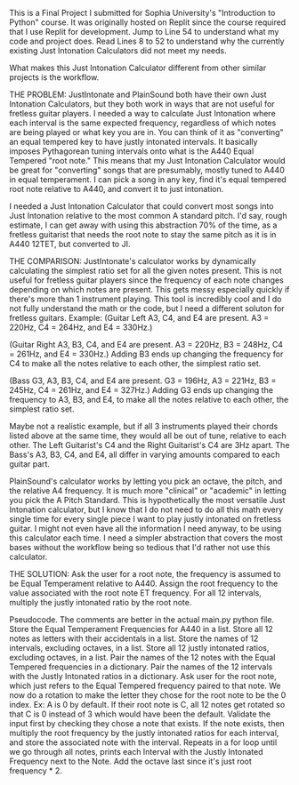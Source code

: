 This is a Final Project I submitted for Sophia University's "Introduction to Python" course.
It was originally hosted on Replit since the course required that I use Replit for development.
Jump to Line 54 to understand what my code and project does.
Read Lines 8 to 52 to understand why the currently existing Just Intonation Calculators did not meet my needs.

What makes this Just Intonation Calculator different from other similar projects is the workflow.

THE PROBLEM:
JustIntonate and PlainSound both have their own Just Intonation Calculators,
but they both work in ways that are not useful for fretless guitar players.
I needed a way to calculate Just Intonation where each interval is the same expected frequency,
regardless of which notes are being played or what key you are in.
You can think of it as "converting" an equal tempered key to have justly intonated intervals.
It basically imposes Pythagorean tuning intervals onto what is the A440 Equal Tempered "root note."
This means that my Just Intonation Calculator would be great for "converting" songs that are presumably,
mostly tuned to A440 in equal temperament. I can pick a song in any key, find it's equal tempered root note
relative to A440, and convert it to just intonation.

I needed a Just Intonation Calculator that could convert most songs into Just Intonation relative to the
most common A standard pitch. I'd say, rough estimate, I can get away with using this abstraction 70% of the time,
as a fretless guitarist that needs the root note to stay the same pitch as it is in A440 12TET, but converted to JI.

THE COMPARISON:
JustIntonate's calculator works by dynamically calculating the simplest ratio set for all the given notes present.
This is not useful for fretless guitar players since the frequency of each note changes depending on which notes are present.
This gets messy especially quickly if there's more than 1 instrument playing.
This tool is incredibly cool and I do not fully understand the math or the code, but I need a different soluton for fretless guitars.
Example:
(Guitar Left
A3, C4, and E4 are present.
A3 = 220Hz, C4 = 264Hz, and E4 = 330Hz.)

(Guitar Right
A3, B3, C4, and E4 are present.
A3 = 220Hz, B3 = 248Hz, C4 = 261Hz, and E4 = 330Hz.)
Adding B3 ends up changing the frequency for C4 to make all the notes relative to each other, the simplest ratio set.

(Bass
G3, A3, B3, C4, and E4 are present.
G3 = 196Hz, A3 = 221Hz, B3 = 245Hz, C4 = 261Hz, and E4 = 327Hz.)
Adding G3 ends up changing the frequency to A3, B3, and E4, to make all the notes relative to each other, the simplest ratio set.

Maybe not a realistic example, but if all 3 instruments played their chords listed above at the same time, they would all be out of tune,
relative to each other. The Left Guitarist's C4 and the Right Guitarist's C4 are 3Hz apart.
The Bass's A3, B3, C4, and E4, all differ in varying amounts compared to each guitar part.

PlainSound's calculator works by letting you pick an octave, the pitch, and the relative A4 frequency.
It is much more "clinical" or "academic" in letting you pick the A Pitch Standard.
This is hypothetically the most versatile Just Intonation calculator, but I know that I do not need to
do all this math every single time for every single piece I want to play justly intonated on fretless guitar.
I might not even have all the information I need anyway, to be using this calculator each time.
I need a simpler abstraction that covers the most bases without the workflow being so tedious that I'd rather not use this calculator.

THE SOLUTION:
Ask the user for a root note, the frequency is assumed to be Equal Temperament relative to A440.
Assign the root frequency to the value associated with the root note ET frequency.
For all 12 intervals, multiply the justly intonated ratio by the root note.

Pseudocode. The comments are better in the actual main.py python file.
Store the Equal Temperament Frequencies for A440 in a list.
Store all 12 notes as letters with their accidentals in a list.
Store the names of 12 intervals, excluding octaves, in a list.
Store all 12 justly intonated ratios, excluding octaves, in a list.
Pair the names of the 12 notes with the Equal Tempered frequencies in a dictionary.
Pair the names of the 12 intervals with the Justly Intonated ratios in a dictionary.
Ask user for the root note, which just refers to the Equal Tempered frequency paired to that note.
We now do a rotation to make the letter they chose for the root note to be the 0 index.
Ex: A is 0 by default. If their root note is C, all 12 notes get rotated so that C is 0 instead of 3 which would have been the default.
Validate the input first by checking they chose a note that exists.
If the note exists, then multiply the root frequency by the justly intonated ratios for each interval, and store the associated
note with the interval.
Repeats in a for loop until we go through all notes, prints each Interval with the Justly Intonated Frequency next to the Note.
Add the octave last since it's just root frequency * 2.

